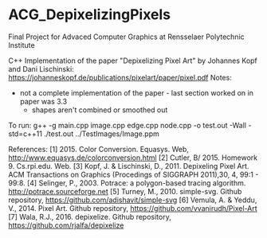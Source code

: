# ACG_DepixelizingPixels

Final Project for Advaced Computer Graphics at Rensselaer Polytechnic Institute

C++ Implementation of the paper "Depixelizing Pixel Art" by Johannes Kopf and Dani Lischinski:
https://johanneskopf.de/publications/pixelart/paper/pixel.pdf
Notes:
- not a complete implementation of the paper - last section worked on in paper was 3.3
    - shapes aren't combined or smoothed out


To run:
g++ -g main.cpp image.cpp edge.cpp node.cpp -o test.out -Wall -std=c++11
./test.out ../TestImages/Image.ppm


References:
[1] 2015. Color Conversion. Equasys. Web, http://www.equasys.de/colorconversion.html
[2] Cutler, B/ 2015. Homework 9. Cs.rpi.edu. Web.
[3] Kopf, J. & Lischinski, D., 2011. Depixeling Pixel Art. ACM Transactions on Graphics (Procedings of SIGGRAPH 2011),30, 4, 99:1 - 99:8.
[4] Selinger, P., 2003. Potrace: a polygon-based tracing algorithm. http://potrace.sourceforge.net
[5] Turney, M., 2010. simple-svg. Github repository, https://github.com/adishavit/simple-svg
[6] Vemula, A. & Yeddu, V., 2014. Pixel Art. Github repository, https://github.com/vvanirudh/Pixel-Art
[7] Wala, R.J., 2016. depixelize. Github repository, https://github.com/rjalfa/depixelize
